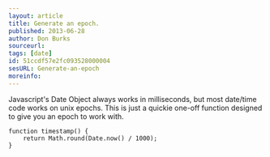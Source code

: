 ```yaml
---
layout: article
title: Generate an epoch.
published: 2013-06-28
author: Don Burks
sourceurl: 
tags: [date]
id: 51ccdf57e2fc093528000004
sesURL: Generate-an-epoch
moreinfo: 
---
```


Javascript's Date Object always works in milliseconds, but most date/time code works on unix epochs. This is just a quickie one-off function designed to give you an epoch to work with.


<pre><code class="language-javascript">function timestamp() {
    return Math.round(Date.now() / 1000);
}</code></pre>
